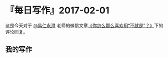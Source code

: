 # 『每日写作』2017-02-01

这是今天对于  [@易仁永澄](http://weibo.com/u/1640237087)  老师的微信文章[《你怎么那么喜欢用“不就是”？》](http://chuansong.me/n/1557978152651)下的评论回复。

## 我的写作